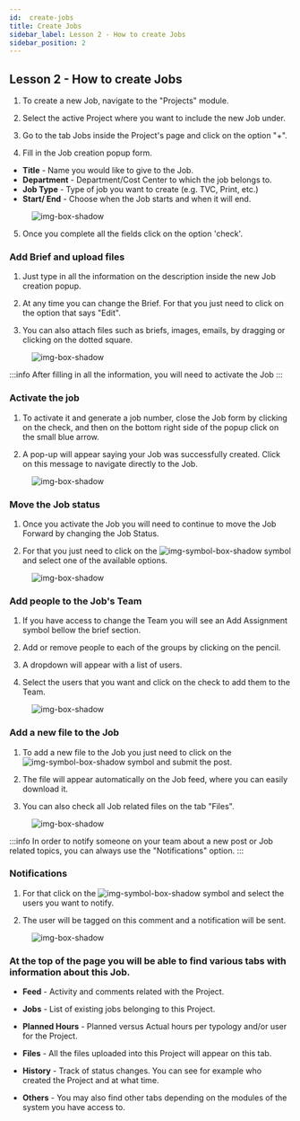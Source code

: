 ```yaml
---
id:  create-jobs
title: Create Jobs
sidebar_label: Lesson 2 - How to create Jobs
sidebar_position: 2
---
```



## Lesson 2 - How to create Jobs

1. To create a new Job, navigate to the "Projects" module.

2. Select the active Project where you want to include the new Job under.

3. Go to the tab Jobs inside the Project's page and click on the option "+".

4. Fill in the Job creation popup form. 


- **Title** - Name you would like to give to the Job.
- **Department** - Department/Cost Center to which the job belongs to.
- **Job Type** - Type of job you want to create (e.g. TVC, Print, etc.)
- **Start/ End** - Choose when the Job starts and when it will end.


<figure>

![img-box-shadow](/img/university/project-management/project-management-lesson2-1.png)
<figcaption></figcaption>
</figure>

5. Once you complete all the fields click on the option 'check'.


### Add Brief and upload files

1. Just type in all the information on the description inside the new Job creation popup.

2. At any time you can change the Brief. For that you just need to click on the option that says "Edit".

3. You can also attach files such as briefs, images, emails, by dragging or clicking on the dotted square.


<figure>

![img-box-shadow](/img/university/project-management/project-management-lesson2-2.png)
<figcaption></figcaption>
</figure>


:::info
After filling in all the information, you will need to activate the Job
:::

### Activate the job

1. To activate it and generate a job number, close the Job form by clicking on the check, and then on the bottom right side of the popup click on the small blue arrow.

2. A pop-up will appear saying your Job was successfully created. Click on this message to navigate directly to the Job.


<figure>

![img-box-shadow](/img/university/project-management/project-management-lesson2-3.png)
<figcaption></figcaption>
</figure>


### Move the Job status

1. Once you activate the Job you will need to continue to move the Job Forward by changing the Job Status.

2. For that you just need to click on the ![img-symbol-box-shadow](/img/university/project-management/project-management-lesson2-symbol-2.png) symbol and select one of the available options.

<figure>

![img-box-shadow](/img/university/project-management/project-management-lesson2-4.png)
<figcaption></figcaption>
</figure>

### Add people to the Job's Team

1. If you have access to change the Team you will see an Add Assignment symbol bellow the brief section.

2. Add or remove people to each of the groups by clicking on the pencil.

3. A dropdown will appear with a list of users.

4. Select the users that you want and click on the check to add them to the Team.

<figure>

![img-box-shadow](/img/university/project-management/project-management-lesson2-5.png)
<figcaption></figcaption>
</figure>


### Add a new file to the Job

1. To add a new file to the Job you just need to click on the ![img-symbol-box-shadow](/img/university/project-management/project-management-lesson2-symbol-1.png) symbol and submit the post.

2. The file will appear automatically on the Job feed, where you can easily download it.

3. You can also check all Job related files on the tab "Files".

<figure>

![img-box-shadow](/img/university/project-management/project-management-lesson2-6.png)
<figcaption></figcaption>
</figure>

:::info
In order to notify someone on your team about a new post or Job related topics, you can always use the "Notifications" option.
:::

### Notifications

1. For that click on the ![img-symbol-box-shadow](/img/university/project-management/project-management-lesson2-symbol-3.png) symbol and select the users you want to notify.

2. The user will be tagged on this comment and a notification will be sent.

<figure>

![img-box-shadow](/img/university/project-management/project-management-lesson2-7.png)
<figcaption></figcaption>
</figure>

### At the top of the page you will be able to find various tabs with information about this Job.


- **Feed** - Activity and comments related with the Project.

- **Jobs** - List of existing jobs belonging to this Project.

- **Planned Hours** - Planned versus Actual hours per typology and/or user for the Project.

- **Files** - All the files uploaded into this Project will appear on this tab.

- **History** - Track of status changes. You can see for example who created the Project and at what time.

- **Others** - You may also find other tabs depending on the modules of the system you have access to.